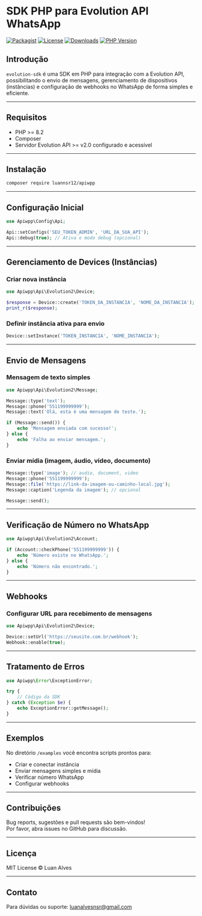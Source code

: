 
# SDK PHP para Evolution API WhatsApp

[![Packagist](https://img.shields.io/packagist/v/luannsr12/apiwpp.svg?style=flat)](https://packagist.org/packages/luannsr12/apiwpp)
[![License](https://img.shields.io/packagist/l/luannsr12/apiwpp.svg?style=flat)](LICENSE)
[![Downloads](https://img.shields.io/packagist/dt/luannsr12/apiwpp.svg?style=flat)](https://packagist.org/packages/luannsr12/apiwpp)
[![PHP Version](https://img.shields.io/packagist/php-v/luannsr12/apiwpp.svg?style=flat)](https://www.php.net/)

## Introdução

`evolution-sdk` é uma SDK em PHP para integração com a Evolution API, possibilitando o envio de mensagens, gerenciamento de dispositivos (instâncias) e configuração de webhooks no WhatsApp de forma simples e eficiente.

---

## Requisitos

- PHP >= 8.2
- Composer  
- Servidor Evolution API >= v2.0 configurado e acessível  

---

## Instalação

```bash
composer require luannsr12/apiwpp
```

---

## Configuração Inicial

```php
use Apiwpp\Config\Api;

Api::setConfigs('SEU_TOKEN_ADMIN', 'URL_DA_SUA_API');
Api::debug(true); // Ativa o modo debug (opcional)
```

---

## Gerenciamento de Devices (Instâncias)

### Criar nova instância

```php
use Apiwpp\Api\Evolution2\Device;

$response = Device::create('TOKEN_DA_INSTANCIA', 'NOME_DA_INSTANCIA');
print_r($response);
```

### Definir instância ativa para envio

```php
Device::setInstance('TOKEN_INSTANCIA', 'NOME_INSTANCIA');
```

---

## Envio de Mensagens

### Mensagem de texto simples

```php
use Apiwpp\Api\Evolution2\Message;

Message::type('text');
Message::phone('551199999999');
Message::text('Olá, esta é uma mensagem de teste.');

if (Message::send()) {
    echo 'Mensagem enviada com sucesso!';
} else {
    echo 'Falha ao enviar mensagem.';
}
```

### Enviar mídia (imagem, áudio, vídeo, documento)

```php
Message::type('image'); // audio, document, video
Message::phone('551199999999');
Message::file('https://link-da-imagem-ou-caminho-local.jpg');
Message::caption('Legenda da imagem'); // opcional

Message::send();
```

---

## Verificação de Número no WhatsApp

```php
use Apiwpp\Api\Evolution2\Account;

if (Account::checkPhone('551199999999')) {
    echo 'Número existe no WhatsApp.';
} else {
    echo 'Número não encontrado.';
}
```

---

## Webhooks

### Configurar URL para recebimento de mensagens

```php
use Apiwpp\Api\Evolution2\Device;

Device::setUrl('https://seusite.com.br/webhook');
Webhook::enable(true);
```

---

## Tratamento de Erros

```php
use Apiwpp\Error\ExceptionError;

try {
    // Código da SDK
} catch (Exception $e) {
    echo ExceptionError::getMessage();
}
```

---

## Exemplos

No diretório `/examples` você encontra scripts prontos para:

- Criar e conectar instância  
- Enviar mensagens simples e mídia  
- Verificar número WhatsApp  
- Configurar webhooks  

---

## Contribuições

Bug reports, sugestões e pull requests são bem-vindos!  
Por favor, abra issues no GitHub para discussão.

---

## Licença

MIT License © Luan Alves

---

## Contato

Para dúvidas ou suporte: luanalvesnsr@gmail.com
